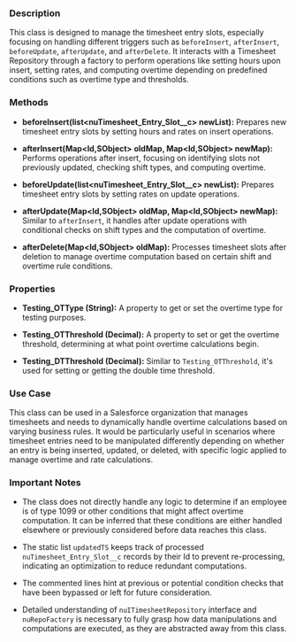 ### Description

This class is designed to manage the timesheet entry slots, especially focusing on handling different triggers such as `beforeInsert`, `afterInsert`, `beforeUpdate`, `afterUpdate`, and `afterDelete`. It interacts with a Timesheet Repository through a factory to perform operations like setting hours upon insert, setting rates, and computing overtime depending on predefined conditions such as overtime type and thresholds.

### Methods

- **beforeInsert(list<nuTimesheet_Entry_Slot__c> newList):** Prepares new timesheet entry slots by setting hours and rates on insert operations.
  
- **afterInsert(Map<Id,SObject> oldMap, Map<Id,SObject> newMap):** Performs operations after insert, focusing on identifying slots not previously updated, checking shift types, and computing overtime.
  
- **beforeUpdate(list<nuTimesheet_Entry_Slot__c> newList):** Prepares timesheet entry slots by setting rates on update operations.
  
- **afterUpdate(Map<Id,SObject> oldMap, Map<Id,SObject> newMap):** Similar to `afterInsert`, it handles after update operations with conditional checks on shift types and the computation of overtime.

- **afterDelete(Map<Id,SObject> oldMap):** Processes timesheet slots after deletion to manage overtime computation based on certain shift and overtime rule conditions.

### Properties

- **Testing_OTType (String):** A property to get or set the overtime type for testing purposes.

- **Testing_OTThreshold (Decimal):** A property to set or get the overtime threshold, determining at what point overtime calculations begin.

- **Testing_DTThreshold (Decimal):** Similar to `Testing_OTThreshold`, it's used for setting or getting the double time threshold.

### Use Case

This class can be used in a Salesforce organization that manages timesheets and needs to dynamically handle overtime calculations based on varying business rules. It would be particularly useful in scenarios where timesheet entries need to be manipulated differently depending on whether an entry is being inserted, updated, or deleted, with specific logic applied to manage overtime and rate calculations.

### Important Notes

- The class does not directly handle any logic to determine if an employee is of type 1099 or other conditions that might affect overtime computation. It can be inferred that these conditions are either handled elsewhere or previously considered before data reaches this class.
  
- The static list `updatedTS` keeps track of processed `nuTimesheet_Entry_Slot__c` records by their Id to prevent re-processing, indicating an optimization to reduce redundant computations.

- The commented lines hint at previous or potential condition checks that have been bypassed or left for future consideration.

- Detailed understanding of `nuITimesheetRepository` interface and `nuRepoFactory` is necessary to fully grasp how data manipulations and computations are executed, as they are abstracted away from this class.